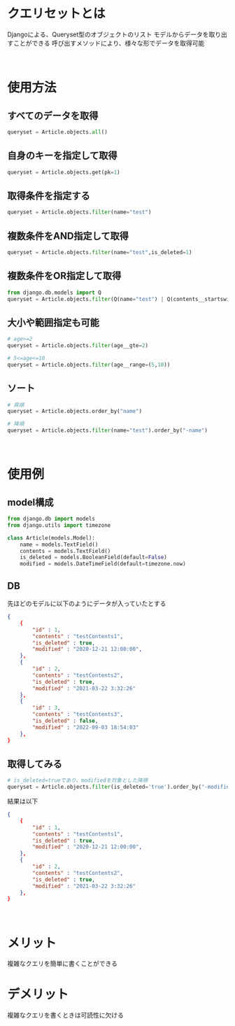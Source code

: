 # クエリセットとは
Djangoによる、Queryset型のオブジェクトのリスト
モデルからデータを取り出すことができる
呼び出すメソッドにより、様々な形でデータを取得可能

<br>

# 使用方法
## すべてのデータを取得
```python
queryset = Article.objects.all()
```

## 自身のキーを指定して取得
```python
queryset = Article.objects.get(pk=1)
```

## 取得条件を指定する
```python
queryset = Article.objects.filter(name="test")
```

## 複数条件をAND指定して取得
```python
queryset = Article.objects.filter(name="test",is_deleted=1)
```

## 複数条件をOR指定して取得
```python
from django.db.models import Q
queryset = Article.objects.filter(Q(name="test") | Q(contents__startswith="test"))
```

## 大小や範囲指定も可能
```python
# age>=2
queryset = Article.objects.filter(age__gte=2)

# 5<=age<=10
queryset = Article.objects.filter(age__range=(5,10))
```

## ソート
```python
# 昇順
queryset = Article.objects.order_by("name")

# 降順
queryset = Article.objects.filter(name="test").order_by("-name")
```

<br>

# 使用例
## model構成
```python:model.py
from django.db import models
from django.utils import timezone

class Article(models.Model):
    name = models.TextField()
    contents = models.TextField()
    is_deleted = models.BooleanField(default=False)
    modified = models.DateTimeField(default=timezone.now)
```

## DB
先ほどのモデルに以下のようにデータが入っていたとする
```json:seed.json
{
    {
        "id" : 1,
        "contents" : "testContents1",
        "is_deleted" : true,
        "modified" : "2020-12-21 12:00:00",
    },
    {
        "id" : 2,
        "contents" : "testContents2",
        "is_deleted" : true,
        "modified" : "2021-03-22 3:32:26"
    },
    {
        "id" : 3,
        "contents" : "testContents3",
        "is_deleted" : false,
        "modified" : "2022-09-03 18:54:03"
    },
}
```

## 取得してみる
```python:view.py
# is_deleted=trueであり、modifiedを対象とした降順
queryset = Article.objects.filter(is_deleted='true').order_by("-modified")
```

結果は以下
```json
{
    {
        "id" : 1,
        "contents" : "testContents1",
        "is_deleted" : true,
        "modified" : "2020-12-21 12:00:00",
    },
    {
        "id" : 2,
        "contents" : "testContents2",
        "is_deleted" : true,
        "modified" : "2021-03-22 3:32:26"
    },
}
```

<br>

# メリット
複雑なクエリを簡単に書くことができる

# デメリット
複雑なクエリを書くときは可読性に欠ける